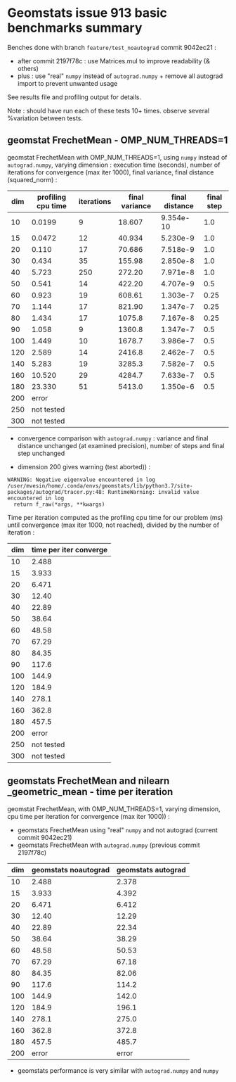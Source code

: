 # Geomstats issue 913 basic benchmarks summary

Benches done with branch `feature/test_noautograd` commit 9042ec21 :
* after commit 2197f78c : use Matrices.mul to improve readability (& others)
* plus : use "real" `numpy` instead of `autograd.numpy` + remove all autograd import to prevent unwanted usage

See results file and profiling output for details.

Note : should have run each of these tests 10+ times. observe several %variation between tests.

## geomstat FrechetMean - OMP_NUM_THREADS=1

geomstat FrechetMean with OMP_NUM_THREADS=1, using `numpy` instead of `autograd.numpy`, varying dimension : execution time (seconds), number of iterations for convergence (max iter 1000), final variance, final distance (squared_norm) :

| dim | profiling cpu time | iterations | final variance | final distance | final step |
| --- | ------------------ | ---------- | -------------- | -------------- | ---------- |
| 10  | 0.0199             | 9          | 18.607         | 9.354e-10      | 1.0        |
| 15  | 0.0472             | 12         | 40.934         | 5.230e-9       | 1.0        |
| 20  | 0.110              | 17         | 70.686         | 7.518e-9       | 1.0        | 
| 30  | 0.434              | 35         | 155.98         | 2.850e-8       | 1.0        |
| 40  | 5.723              | 250        | 272.20         | 7.971e-8       | 1.0        |
| 50  | 0.541              | 14         | 422.20         | 4.707e-9       | 0.5        |
| 60  | 0.923              | 19         | 608.61         | 1.303e-7       | 0.25       |
| 70  | 1.144              | 17         | 821.90         | 1.347e-7       | 0.25       |
| 80  | 1.434              | 17         | 1075.8         | 7.167e-8       | 0.25       |
| 90  | 1.058              | 9          | 1360.8         | 1.347e-7       | 0.5        |
| 100 | 1.449              | 10         | 1678.7         | 3.986e-7       | 0.5        |
| 120 | 2.589              | 14         | 2416.8         | 2.462e-7       | 0.5        |
| 140 | 5.283              | 19         | 3285.3         | 7.582e-7       | 0.5        |
| 160 | 10.520             | 29         | 4284.7         | 7.633e-7       | 0.5        |
| 180 | 23.330             | 51         | 5413.0         | 1.350e-6       | 0.5        |
| 200 | error              |            |                |                |            |
| 250 | not tested         |            |                |                |            |
| 300 | not tested         |            |                |                |            |


* convergence comparison with `autograd.numpy` : variance and final distance unchanged (at examined precision), number of steps and final step unchanged

* dimension 200 gives warning (test aborted)) :
```
WARNING: Negative eigenvalue encountered in log
/user/mvesin/home/.conda/envs/geomstats/lib/python3.7/site-packages/autograd/tracer.py:48: RuntimeWarning: invalid value encountered in log
  return f_raw(*args, **kwargs)
```


Time per iteration computed as the profiling cpu time for our problem (ms) until convergence (max iter 1000, not reached), divided by the number of iteration :

| dim | time per iter converge |
| --- | ---------------------- |
| 10  | 2.488                  |
| 15  | 3.933                  |
| 20  | 6.471                  |
| 30  | 12.40                  |
| 40  | 22.89                  |
| 50  | 38.64                  |
| 60  | 48.58                  |
| 70  | 67.29                  |
| 80  | 84.35                  |
| 90  | 117.6                  |
| 100 | 144.9                  |
| 120 | 184.9                  |
| 140 | 278.1                  |
| 160 | 362.8                  |
| 180 | 457.5                  |
| 200 | error                  |
| 250 | not tested             |
| 300 | not tested             |


## geomstats FrechetMean and nilearn _geometric_mean - time per iteration

geomstat FrechetMean, with OMP_NUM_THREADS=1, varying dimension, cpu time per iteration for convergence (max iter 1000)) :
* geomstats FrechetMean using "real" `numpy` and not autograd (current commit 9042ec21)
* geomstats FrechetMean with `autograd.numpy` (previous commit 2197f78c)


| dim | geomstats noautograd | geomstats autograd |
| --- | -------------------- | ------------------ |
| 10  | 2.488                | 2.378              |
| 15  | 3.933                | 4.392              |
| 20  | 6.471                | 6.412              |
| 30  | 12.40                | 12.29              |
| 40  | 22.89                | 22.34              |
| 50  | 38.64                | 38.29              |
| 60  | 48.58                | 50.53              |
| 70  | 67.29                | 67.18              |
| 80  | 84.35                | 82.06              |
| 90  | 117.6                | 114.2              |
| 100 | 144.9                | 142.0              |
| 120 | 184.9                | 196.1              |
| 140 | 278.1                | 275.0              |
| 160 | 362.8                | 372.8              |
| 180 | 457.5                | 485.7              |
| 200 | error                | error              |


* geomstats performance is very similar with `autograd.numpy` and `numpy`


